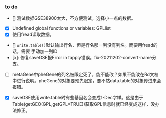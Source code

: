 ### to do
- [] 测试数据GSE38900太大，不方便测试。选择小一点的数据。
- [x] Undefined global functions or variables:    GPLlist
- [x] 使用fread读取数据。
- []  `write.table()`默认输出行名，但是行名那一列没有列名。而要用fread的话，需要
手动加一列ID
- [x]: 修复saveGSE报Error in tapply错误。fix-20211202-convert-name分支。
- [ ] metaGene中pheGene的列名被限定死了，能不能改？如果不能改在Rd文档中进行说明。pheGene的对象要预先限定，要不然data.table的对象传进来会报错。
- [x] saveGSE使用write.table时有些基因名会变成1-Dec字样。这是由于Table(getGEO(GPL,getGPL=TRUE))获取GPL信息时就已经变成这样，没办法修正。

